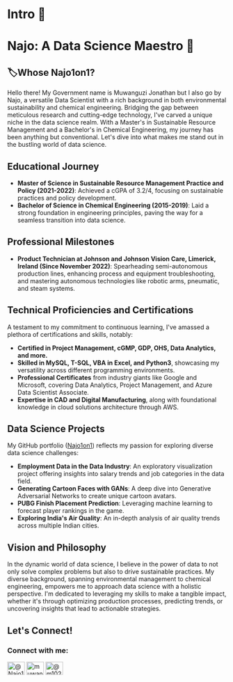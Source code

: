 # Intro 📢
# Najo: A Data Science Maestro 👋
## 🏷️Whose Najo1on1?

Hello there! My Government name is Muwanguzi Jonathan but I also go by Najo, a versatile Data Scientist with a rich background in both environmental sustainability and chemical engineering. Bridging the gap between meticulous research and cutting-edge technology, I've carved a unique niche in the data science realm. With a Master's in Sustainable Resource Management and a Bachelor's in Chemical Engineering, my journey has been anything but conventional. Let's dive into what makes me stand out in the bustling world of data science.

## Educational Journey

- **Master of Science in Sustainable Resource Management Practice and Policy (2021-2022)**: Achieved a cGPA of 3.2/4, focusing on sustainable practices and policy development.
- **Bachelor of Science in Chemical Engineering (2015-2019)**: Laid a strong foundation in engineering principles, paving the way for a seamless transition into data science.

## Professional Milestones

- **Product Technician at Johnson and Johnson Vision Care, Limerick, Ireland (Since November 2022)**: Spearheading semi-autonomous production lines, enhancing process and equipment troubleshooting, and mastering autonomous technologies like robotic arms, pneumatic, and steam systems.

## Technical Proficiencies and Certifications

A testament to my commitment to continuous learning, I've amassed a plethora of certifications and skills, notably:

- **Certified in Project Management, cGMP, GDP, OHS, Data Analytics, and more.**
- **Skilled in MySQL, T-SQL, VBA in Excel, and Python3**, showcasing my versatility across different programming environments.
- **Professional Certificates** from industry giants like Google and Microsoft, covering Data Analytics, Project Management, and Azure Data Scientist Associate.
- **Expertise in CAD and Digital Manufacturing**, along with foundational knowledge in cloud solutions architecture through AWS.

## Data Science Projects

My GitHub portfolio ([Najo1on1](https://github.com/Najo1on1)) reflects my passion for exploring diverse data science challenges:

- **Employment Data in the Data Industry**: An exploratory visualization project offering insights into salary trends and job categories in the data field.
- **Generating Cartoon Faces with GANs**: A deep dive into Generative Adversarial Networks to create unique cartoon avatars.
- **PUBG Finish Placement Prediction**: Leveraging machine learning to forecast player rankings in the game.
- **Exploring India's Air Quality**: An in-depth analysis of air quality trends across multiple Indian cities.

## Vision and Philosophy

In the dynamic world of data science, I believe in the power of data to not only solve complex problems but also to drive sustainable practices. My diverse background, spanning environmental management to chemical engineering, empowers me to approach data science with a holistic perspective. I'm dedicated to leveraging my skills to make a tangible impact, whether it's through optimizing production processes, predicting trends, or uncovering insights that lead to actionable strategies.

## Let's Connect!
<h3 align="left">Connect with me:</h3>
<p align="left">
<a href="https://twitter.com/@Najo1o1" target="blank"><img align="center" src="https://raw.githubusercontent.com/rahuldkjain/github-profile-readme-generator/master/src/images/icons/Social/twitter.svg" alt="@Najo1o1" height="30" width="40" /></a>
<a href="https://linkedin.com/in/muwanguzi-jonathan-a0b766124" target="blank"><img align="center" src="https://raw.githubusercontent.com/rahuldkjain/github-profile-readme-generator/master/src/images/icons/Social/linked-in-alt.svg" alt="muwanguzi-jonathan-a0b766124" height="30" width="40" /></a>
<a href="https://medium.com/@m1029jona" target="blank"><img align="center" src="https://raw.githubusercontent.com/rahuldkjain/github-profile-readme-generator/master/src/images/icons/Social/medium.svg" alt="@m1029jona" height="30" width="40" /></a>
</p>
